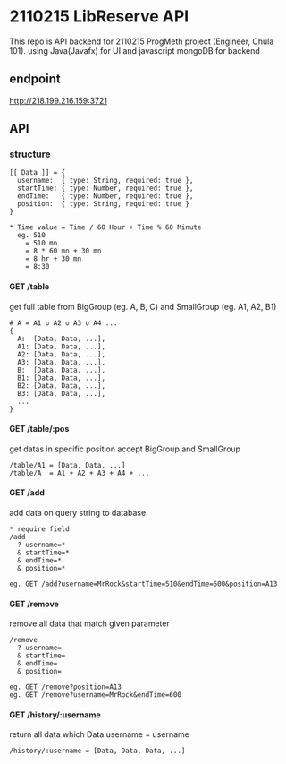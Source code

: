 # 2110215 LibReserve API

This repo is API backend for 2110215 ProgMeth project (Engineer, Chula 101). using Java(Javafx) for UI and javascript mongoDB for backend

## endpoint

http://218.199.216.159:3721

## API

### structure

```
[[ Data ]] = {
  username:  { type: String, required: true },
  startTime: { type: Number, required: true },
  endTime:   { type: Number, required: true },
  position:  { type: String, required: true }
}

* Time value = Time / 60 Hour + Time % 60 Minute
  eg. 510
    = 510 mn
    = 8 * 60 mn + 30 mn
    = 8 hr + 30 mn
    = 8:30
```

#### GET /table

get full table from BigGroup (eg. A, B, C) and SmallGroup (eg. A1, A2, B1)

```
# A = A1 ∪ A2 ∪ A3 ∪ A4 ...
{
  A:  [Data, Data, ...],
  A1: [Data, Data, ...],
  A2: [Data, Data, ...],
  A3: [Data, Data, ...],
  B:  [Data, Data, ...],
  B1: [Data, Data, ...],
  B2: [Data, Data, ...],
  B3: [Data, Data, ...],
  ...
}
```

#### GET /table/:pos

get datas in specific position accept BigGroup and SmallGroup

```
/table/A1 = [Data, Data, ...]
/table/A  = A1 + A2 + A3 + A4 + ...
```

#### GET /add

add data on query string to database.

```
* require field
/add
  ? username=*
  & startTime=*
  & endTime=*
  & position=*

eg. GET /add?username=MrRock&startTime=510&endTime=600&position=A13
```

#### GET /remove

remove all data that match given parameter

```
/remove
  ? username=
  & startTime=
  & endTime=
  & position=

eg. GET /remove?position=A13
eg. GET /remove?username=MrRock&endTime=600
```

#### GET /history/:username

return all data which Data.username = username

```
/history/:username = [Data, Data, Data, ...]
```
